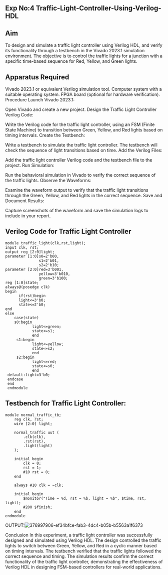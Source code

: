 ## Exp No:4 Traffic-Light-Controller-Using-Verilog-HDL
## Aim
To design and simulate a traffic light controller using Verilog HDL, and verify its functionality through a testbench in the Vivado 2023.1 simulation environment. The objective is to control the traffic lights for a junction with a specific time-based sequence for Red, Yellow, and Green lights.

## Apparatus Required
Vivado 2023.1 or equivalent Verilog simulation tool.
Computer system with a suitable operating system.
FPGA board (optional for hardware verification).
Procedure
Launch Vivado 2023.1:

Open Vivado and create a new project.
Design the Traffic Light Controller Verilog Code:

Write the Verilog code for the traffic light controller, using an FSM (Finite State Machine) to transition between Green, Yellow, and Red lights based on timing intervals.
Create the Testbench:

Write a testbench to simulate the traffic light controller. The testbench will check the sequence of light transitions based on time.
Add the Verilog Files:

Add the traffic light controller Verilog code and the testbench file to the project.
Run Simulation:

Run the behavioral simulation in Vivado to verify the correct sequence of the traffic lights.
Observe the Waveforms:

Examine the waveform output to verify that the traffic light transitions through the Green, Yellow, and Red lights in the correct sequence.
Save and Document Results:

Capture screenshots of the waveform and save the simulation logs to include in your report.

## Verilog Code for Traffic Light Controller
```
module traffic_light(clk,rst,light);
input clk, rst;
output reg [2:0]light;
parameter [1:0]s0=2'b00,
               s1=2'b01,
               s2=2'b10;
parameter [2:0]red=3'b001,
               yellow=3'b010,
               green=3'b100;
reg [1:0]state;
always@(posedge clk)
begin
      if(rst)begin
      light<=3'b0;
      state<=2'b0;
end
else
    case(state)
    s0:begin
            light<=green;
            state<=s1;
            end
     s1:begin
            light<=yellow;
            state<=s2;
            end
     s2:begin
            light<=red;
            state<=s0;
            end
 default:light=3'b0;
 endcase
 end
 endmodule
```
## Testbench for Traffic Light Controller:
```
module normal_traffic_tb;
    reg clk, rst;
    wire [2:0] light;

    normal_traffic uut (
        .clk(clk),
        .rst(rst),
        .light(light)
    );

    initial begin
        clk = 0;
        rst = 1;
        #10 rst = 0;
    end

    always #10 clk = ~clk;

    initial begin
        $monitor("Time = %d, rst = %b, light = %b", $time, rst, light);
        #200 $finish;
    end
endmodule
```


 OUTPUT:![376997906-ef34bfce-fab3-4dc4-b05b-b5563a1f6373](https://github.com/user-attachments/assets/f126cb5d-45b1-407d-82e5-60c9453818a4)




Conclusion
In this experiment, a traffic light controller was successfully designed and simulated using Verilog HDL. The design controlled the traffic lights to switch between Green, Yellow, and Red in a cyclic manner based on timing intervals. The testbench verified that the traffic lights followed the correct sequence and timing. The simulation results confirm the correct functionality of the traffic light controller, demonstrating the effectiveness of Verilog HDL in designing FSM-based controllers for real-world applications.
